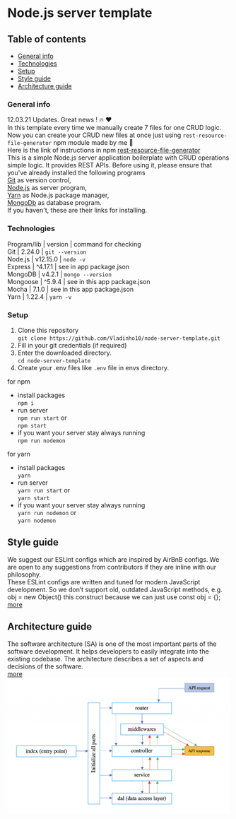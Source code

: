 # Node.js server template

## Table of contents
* [General info](#general-info)
* [Technologies](#technologies)
* [Setup](#setup)
* [Style guide](#style-guide)
* [Architecture guide](#architecture-guide)

### General info
12.03.21 Updates. Great news ! :fire: :heart: \
In this template every time we manually create 7 files for one CRUD logic. Now you can create your CRUD new files at once just using `rest-resource-file-generator` npm module made by me :tophat: \
Here is the link of instructions in npm [rest-resource-file-generator](https://www.npmjs.com/package/rest-resource-file-generator) \
This is a simple Node.js server application boilerplate with CRUD operations simple logic. It provides REST APIs. 
Before using it, please ensure that you've already installed the following programs\
[Git](https://git-scm.com/book/en/v2/Getting-Started-Installing-Git) as version control,\
[Node.js](https://nodejs.org/en/) as server program,\
[Yarn](https://yarnpkg.com/lang/en/docs/install/#mac-stable) as Node.js package manager,\
[MongoDb](https://docs.mongodb.com/manual/installation/) as database program.\
If you haven't, these are their links for installing.

### Technologies
Program/lib | version | command for checking\
Git | 2.24.0 | `git --version`\
Node.js | v12.15.0 | `node -v` \
Express | ^4.17.1 | see in app package.json\
MongoDB | v4.2.1 | `mongo --version`\
Mongoose | ^5.9.4 | see in this app package.json\
Mocha | 7.1.0 | see in this app package.json\
Yarn | 1.22.4 | `yarn -v`

### Setup
1. Clone this repository\
`git clone https://github.com/Vladinho10/node-server-template.git` 
2. Fill in your git credentials (if required)
3. Enter the downloaded directory.\
`cd node-server-template`
4. Create your .env files like `.env` file in envs directory. 

for npm
* install packages\
   `npm i` 
* run server\
   `npm run start`
   or \
   `npm start`
* if you want your server stay always running\
`npm run nodemon`


for yarn
* install packages\
 `yarn`
* run server\
 `yarn run start`
 or\
  `yarn start`
* if you want your server stay always running\
`yarn run nodemon`
or\
 `yarn nodemon` 


## Style guide 
We suggest our ESLint configs which are inspired by AirBnB configs. We are open to any suggestions from contributors if they are inline with our philosophy. \
These ESLint configs are written and tuned for modern JavaScript development. So we don’t support old, outdated JavaScript methods, e.g. 
obj = new Object() this construct because we can just use const obj = {};\
[more](https://github.com/Vladinho10/node-server-template/blob/master/guides/style-guide.md)

## Architecture guide

The software architecture (SA) is one of the most important parts of the software development. It helps developers to easily integrate into the existing codebase.
The architecture describes a set of aspects and decisions of the software. \
[more](https://github.com/Vladinho10/node-server-template/blob/master/guides/architecture-guide.md)
  <img src="./files/media/app-architecture.png"  alt="app-architecture"/>
